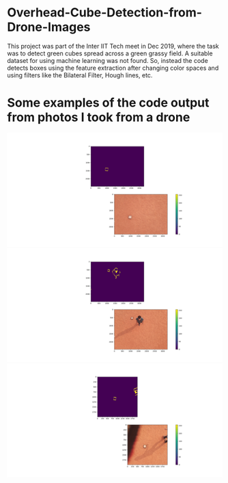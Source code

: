 # Overhead-Cube-Detection-from-Drone-Images

This project was part of the Inter IIT Tech meet in Dec 2019, where the task was to detect green cubes spread across a green grassy field. A suitable dataset for using machine learning was not found. So, instead the code detects boxes using the feature extraction after changing color spaces and using filters like the Bilateral Filter, Hough lines, etc. 

# Some examples of the code output from photos I took from a drone
![First Example](https://github.com/Sadiq0123/Overhead-Cube-Detection-from-Drone-Images/blob/master/Examples/Drone_1.png)
![Second Example](https://github.com/Sadiq0123/Overhead-Cube-Detection-from-Drone-Images/blob/master/Examples/Drone_2.png)
![Third Example](https://github.com/Sadiq0123/Overhead-Cube-Detection-from-Drone-Images/blob/master/Examples/Drone_3.png)
